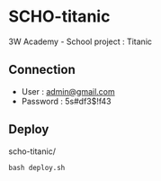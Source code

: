 # SCHO-titanic
3W Academy - School project : Titanic

## Connection

- User : admin@gmail.com
- Password : 5s#df3$!f43

## Deploy

scho-titanic/

```shell
bash deploy.sh
```
